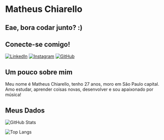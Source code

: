 # Matheus Chiarello
## Eae, bora codar junto? :)

## Conecte-se comigo!
[![LinkedIn](https://img.shields.io/badge/LinkedIn-0077B5?style=for-the-badge&logo=linkedin&logoColor=white)](https://www.linkedin.com/in/MathChiarello/)
[![Instagram](https://img.shields.io/badge/-Instagram-%23E4405F?style=for-the-badge&logo=instagram&logoColor=white)](https://www.instagram.com/chiarellomatheus/)
[![GitHub](https://img.shields.io/badge/GitHub-100000?style=for-the-badge&logo=github&logoColor=white)](https://github.com/MathChiarello)

## Um pouco sobre mim

Meu nome é Matheus Chiarello, tenho 27 anos, moro em São Paulo capital. Amo estudar, aprender coisas novas, desenvolver e sou apaixonado por música!

## Meus Dados
![GitHub Stats](https://github-readme-stats.vercel.app/api?username=MathChiarello&theme=transparent&bg_color=000&border_color=30A3DC&show_icons=true&icon_color=30A3DC&title_color=E94D5F&text_color=FFF)

![Top Langs](https://github-readme-stats-git-masterrstaa-rickstaa.vercel.app/api/top-langs/?username=MathChiarello&bg_color=000&border_color=30A3DC&title_color=E94D5F&text_color=FFF)
